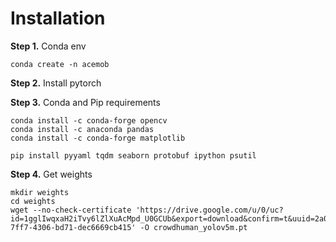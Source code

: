 # Installation

**Step 1.** Conda env
```
conda create -n acemob

```

**Step 2.** Install pytorch

**Step 3.** Conda and Pip requirements
```
conda install -c conda-forge opencv
conda install -c anaconda pandas
conda install -c conda-forge matplotlib
```
```
pip install pyyaml tqdm seaborn protobuf ipython psutil
```

**Step 4.** Get weights
```
mkdir weights
cd weights
wget --no-check-certificate 'https://drive.google.com/u/0/uc?id=1gglIwqxaH2iTvy6lZlXuAcMpd_U0GCUb&export=download&confirm=t&uuid=2a0362c3-7ff7-4306-bd71-dec6669cb415' -O crowdhuman_yolov5m.pt
